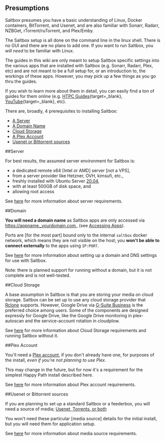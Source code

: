 ## Presumptions
Saltbox presumes you have a basic understanding of Linux, Docker containers, BitTorrent, and Usenet, and are also familiar with Sonarr, Radarr, NZBGet, rTorrent/ruTorrent, and Plex/Emby.

The Saltbox setup is all done on the command line in the linux shell.  There is no GUI and there are no plans to add one.  If you want to run Saltbox, you *will need* to be familiar with Linux.

The guides in this wiki are only meant to setup Saltbox specific settings into the various apps that are installed with Saltbox (e.g. Sonarr, Radarr, Plex, etc) and are not meant to be a full setup for, or an introduction to, the workings of these apps. However, you may pick up a few things as you go thru the guides. 

If you wish to learn more about them in detail, you can easily find a ton of guides for them online (e.g. [HTPC Guides](https://www.htpcguides.com){target=_blank}, [YouTube](https://www.youtube.com){target=_blank}, etc).

There are, broadly, 4 prerequisites to installing Saltbox:

<!-- TOC depthFrom:1 depthTo:6 withLinks:1 updateOnSave:1 orderedList:0 -->

- [A Server](#server)
- [A Domain Name](#domain)
- [Cloud Storage](#cloud-storage)
- [A Plex Account](#plex-account)
- [Usenet or Bittorrent sources](#usenet-or-bittorrent-sources)

<!-- /TOC -->

##Server

For best results, the assumed server environment for Saltbox is:

 - a dedicated remote x64 [Intel or AMD] server [not a VPS], 
 - from a server provider like Hetzner, OVH, kimsufi, etc., 
 - freshly installed with Ubuntu Server [20.04](https://releases.ubuntu.com/20.04/), 
 - with at least 500GB of disk space, and 
 - allowing root access

See [here](../../reference/server.md) for more information about server requirements.

##Domain

**You will need a domain name** as Saltbox apps are only accessed via https://appname._yourdomain.com_ (see [Accessing Apps](../basics/accessing_apps.md)).

Ports are [for the most part] bound only to the internal `saltbox` docker network, which means they are not visible on the host; you **won't be able to connect externally** to the apps using `IP:PORT`.

See [here](../../reference/domain.md) for more information about setting up a domain and DNS settings for use with Saltbox.

Note: there is planned support for running without a domain, but it is not complete and is not well-tested.

##Cloud Storage

A base assumption in Saltbox is that you are storing your media on cloud storage.  Saltbox can be set up to use any cloud storage provider that [Rclone](https://rclone.org/) supports. However, Google Drive via [G-Suite Business](https://gsuite.google.com/pricing.html) is the preferred choice among users.  Some of the components are designed expressly for Google Drive, like the Google Drive monitoring in plex-autoscan and the service-account rotation in cloudplow.

See [here](../../reference/cloud.md) for more information about Cloud Storage requirements and running Saltbox without it.



##Plex Account

You'll need a [Plex account](https://www.plex.tv/sign-up/), if you don't already have one, for purposes of the install, *even if you're not planning to use Plex*.  

This may change in the future, but for now it's a requirement for the simplest Happy Path install described here.

See [here](../../reference/plex.md) for more information about Plex account requirements.

##Usenet or Bittorrent sources

If you are planning to set up a standard Saltbox or a feederbox, you will need a source of media; [Usenet, Torrents, or both](https://www.htpcguides.com/comparing-usenet-vs-torrents/)

You won't need these particular [media source] details for the initial install, but you will need them for application setup.

See [here](../../reference/usenet-torrent.md) for more information about media source requirements.

